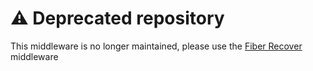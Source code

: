 # ⚠️ Deprecated repository

This middleware is no longer maintained, please use the [Fiber Recover](https://github.com/gofiber/fiber/blob/master/middleware/recover.md) middleware
